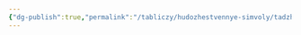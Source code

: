 ```yaml
---
{"dg-publish":true,"permalink":"/tabliczy/hudozhestvennye-simvoly/tadzh-mahal/","dgPassFrontmatter":true}
---
```




